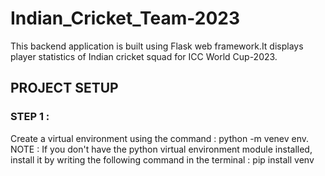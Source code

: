 # Indian_Cricket_Team-2023
This backend application is built using Flask web framework.It displays player statistics of Indian cricket squad for ICC World Cup-2023.

## PROJECT SETUP 
### STEP 1 :
Create a virtual environment using the command : python -m venev env.<br />
NOTE : If you don't have the python virtual environment module installed, install it by writing the following command in the terminal : pip install venv 
